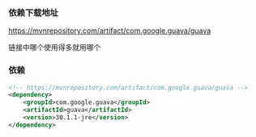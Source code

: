 
### 依赖下载地址

https://mvnrepository.com/artifact/com.google.guava/guava

链接中哪个使用得多就用哪个

### 依赖

```xml
<!-- https://mvnrepository.com/artifact/com.google.guava/guava -->
<dependency>
    <groupId>com.google.guava</groupId>
    <artifactId>guava</artifactId>
    <version>30.1.1-jre</version>
</dependency>

```
